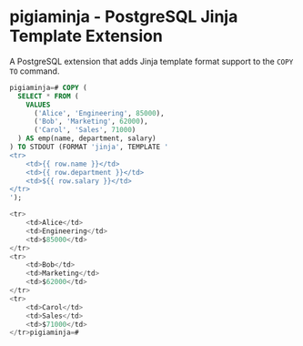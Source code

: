 # pigiaminja - PostgreSQL Jinja Template Extension

A PostgreSQL extension that adds Jinja template format support to the `COPY TO` command.

```sql
pigiaminja=# COPY (
  SELECT * FROM (
    VALUES
      ('Alice', 'Engineering', 85000),
      ('Bob', 'Marketing', 62000),
      ('Carol', 'Sales', 71000)
  ) AS emp(name, department, salary)
) TO STDOUT (FORMAT 'jinja', TEMPLATE '
<tr>
    <td>{{ row.name }}</td>
    <td>{{ row.department }}</td>
    <td>${{ row.salary }}</td>
</tr>
');

<tr>
    <td>Alice</td>
    <td>Engineering</td>
    <td>$85000</td>
</tr>
<tr>
    <td>Bob</td>
    <td>Marketing</td>
    <td>$62000</td>
</tr>
<tr>
    <td>Carol</td>
    <td>Sales</td>
    <td>$71000</td>
</tr>pigiaminja=#
```
